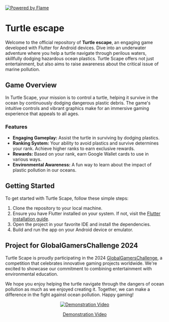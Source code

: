 [![Powered by Flame](https://img.shields.io/badge/Powered%20by-%F0%9F%94%A5-orange.svg)](https://flame-engine.org)


# Turtle escape

Welcome to the official repository of **Turtle escape**, an engaging game developed with Flutter for Android devices. Dive into an underwater adventure where you help a turtle navigate through perilous waters, skillfully dodging hazardous ocean plastics. Turtle Scape offers not just entertainment, but also aims to raise awareness about the critical issue of marine pollution.

## Game Overview

In Turtle Scape, your mission is to control a turtle, helping it survive in the ocean by continuously dodging dangerous plastic debris. The game's intuitive controls and vibrant graphics make for an immersive gaming experience that appeals to all ages.

### Features

- **Engaging Gameplay:** Assist the turtle in surviving by dodging plastics.
- **Ranking System:** Your ability to avoid plastics and survive determines your rank. Achieve higher ranks to earn exclusive rewards.
- **Rewards:** Based on your rank, earn Google Wallet cards to use in various ways.
- **Environmental Awareness:** A fun way to learn about the impact of plastic pollution in our oceans.

## Getting Started

To get started with Turtle Scape, follow these simple steps:

1. Clone the repository to your local machine.
2. Ensure you have Flutter installed on your system. If not, visit the [Flutter installation guide](https://flutter.dev/docs/get-started/install).
3. Open the project in your favorite IDE and install the dependencies.
4. Build and run the app on your Android device or emulator.

## Project for GlobalGamersChallenge 2024

Turtle Scape is proudly participating in the 2024 [GlobalGamersChallenge](https://globalgamers.devpost.com/), a competition that celebrates innovative gaming projects worldwide. We're excited to showcase our commitment to combining entertainment with environmental education.

We hope you enjoy helping the turtle navigate through the dangers of ocean pollution as much as we enjoyed creating it. Together, we can make a difference in the fight against ocean pollution. Happy gaming!


<div align="center">
  
[![Demonstration Video](https://i9.ytimg.com/vi_webp/ALpsiTmtkLo/mq2.webp?sqp=CMSLqa8G-oaymwEmCMACELQB8quKqQMa8AEB-AH-CYAC0AWKAgwIABABGBwgXyh_MA8=&rs=AOn4CLCdDznOIFBOd7pXvK16WtBGlQBcJA)](https://www.youtube.com/watch?v=ALpsiTmtkLo)

[Demonstration Video](https://www.youtube.com/watch?v=ALpsiTmtkLo)
</div>
